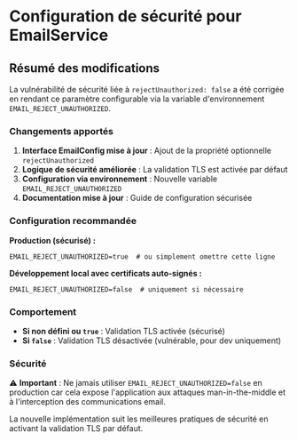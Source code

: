 # Configuration de sécurité pour EmailService

## Résumé des modifications

La vulnérabilité de sécurité liée à `rejectUnauthorized: false` a été corrigée en rendant ce paramètre configurable via la variable d'environnement `EMAIL_REJECT_UNAUTHORIZED`.

### Changements apportés

1. **Interface EmailConfig mise à jour** : Ajout de la propriété optionnelle `rejectUnauthorized`
2. **Logique de sécurité améliorée** : La validation TLS est activée par défaut
3. **Configuration via environnement** : Nouvelle variable `EMAIL_REJECT_UNAUTHORIZED`
4. **Documentation mise à jour** : Guide de configuration sécurisée

### Configuration recommandée

**Production (sécurisé) :**
```env
EMAIL_REJECT_UNAUTHORIZED=true  # ou simplement omettre cette ligne
```

**Développement local avec certificats auto-signés :**
```env
EMAIL_REJECT_UNAUTHORIZED=false  # uniquement si nécessaire
```

### Comportement

- **Si non défini ou `true`** : Validation TLS activée (sécurisé)
- **Si `false`** : Validation TLS désactivée (vulnérable, pour dev uniquement)

### Sécurité

⚠️ **Important** : Ne jamais utiliser `EMAIL_REJECT_UNAUTHORIZED=false` en production car cela expose l'application aux attaques man-in-the-middle et à l'interception des communications email.

La nouvelle implémentation suit les meilleures pratiques de sécurité en activant la validation TLS par défaut.
